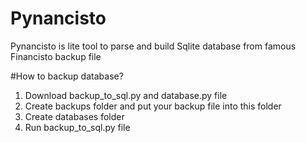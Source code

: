 # Pynancisto
Pynancisto is lite tool to parse and build Sqlite database from famous Financisto backup file

#How to backup database?
1. Download backup_to_sql.py and database.py file
2. Create backups folder and put your backup file into this folder
3. Create databases folder
4. Run backup_to_sql.py file
